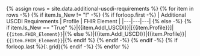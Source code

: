 
<!--  liquid script for creating a markdown table from a csv file in the input/data folder source file = input/data/additional-uscdi-requirements.csv. columns:
This table is updated with the Jupyter script : /Users/ehaas/Documents/Python/Jupyter/MyNotebooks/CapStatement/addl-uscdi-tabler.ipynb



 'IsNew' - new element for highlighting
'AddlUSCDI:  USCDI DE
'Profile': Profile name using markdown link brackets
'FHIRElement': FHIR element that is add'l USCDI
'combo' : column for unique matching

NOTE THAT THE USCDI DE data needs to be manually mapped from the USCDI mapping table.
 -->

{% assign rows = site.data.additional-uscdi-requirements %}
{% for item in rows -%}
{% if item.Is_New != "!" -%}
{% if forloop.first -%}
| Additional USCDI Requirements | Profile | FHIR Element |
|---|---|---|
{% else -%}
{% if item.Is_New == "True" %}|<span class="bg-success" markdown="1">{{item.Addl_USCDI}}</span><!-- new-content -->|<span class="bg-success" markdown="1">[{{item.Profile}}]</span><!-- new-content -->|<span class="bg-success" markdown="1">`{{item.FHIR_Element}}`</span><!-- new-content -->|{% else %}|{{item.Addl_USCDI}}|{{item.Profile}}|`{{item.FHIR_Element}}`|{% endif %}
{% endif -%}
{% endif -%}
{% if forloop.last %}{:.grid}{% endif -%}
{% endfor %}





